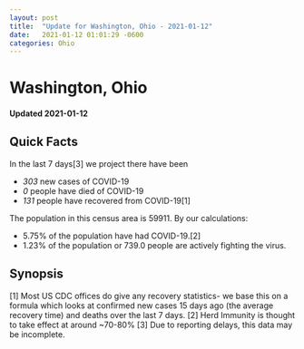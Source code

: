 ```yaml
---
layout: post
title:  "Update for Washington, Ohio - 2021-01-12"
date:   2021-01-12 01:01:29 -0600
categories: Ohio
---
```


# Washington, Ohio
#### Updated 2021-01-12

## Quick Facts

In the last 7 days[3] we project there have been
- *303* new cases of COVID-19
- *0* people have died of COVID-19
- *131* people have recovered from COVID-19[1]

The population in this census area is 59911. By our calculations:
- 5.75% of the population have had COVID-19.[2]
- 1.23% of the population or 739.0 people are actively fighting the virus.

## Synopsis




[1] Most US CDC offices do give any recovery statistics- we base this on a formula which looks at confirmed new cases
15 days ago (the average recovery time) and deaths over the last 7 days.
[2] Herd Immunity is thought to take effect at around ~70-80%
[3] Due to reporting delays, this data may be incomplete. 
    